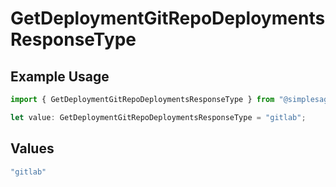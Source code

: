 # GetDeploymentGitRepoDeploymentsResponseType

## Example Usage

```typescript
import { GetDeploymentGitRepoDeploymentsResponseType } from "@simplesagar/vercel/models/getdeploymentop.js";

let value: GetDeploymentGitRepoDeploymentsResponseType = "gitlab";
```

## Values

```typescript
"gitlab"
```